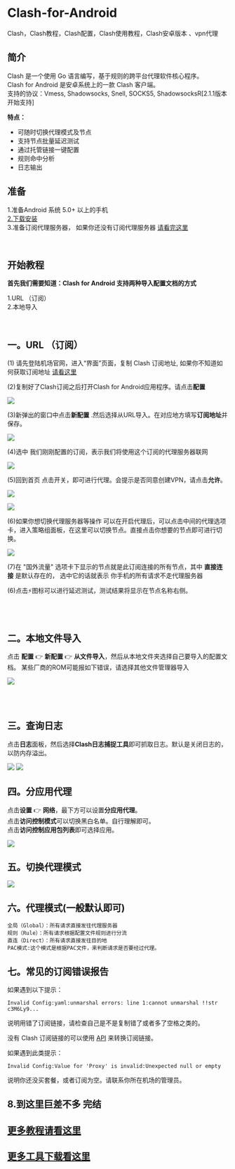 # Clash-for-Android          
Clash，Clash教程，Clash配置，Clash使用教程，Clash安卓版本 、vpn代理  

  
简介
----

Clash 是一个使用 Go 语言编写，基于规则的跨平台代理软件核心程序。  
Clash for Android 是安卓系统上的一款 Clash 客户端。  
支持的协议：Vmess, Shadowsocks, Snell, SOCKS5, ShadowsocksR[2.1.1版本开始支持]  

**特点：**  
- 可随时切换代理模式及节点
- 支持节点批量延迟测试
- 通过托管链接一键配置
- 规则命中分析
- 日志输出  


准备
----
1.准备Android 系统 5.0+ 以上的手机  
[2.下载安装](https://web.archive.org/web/20231103070004/https://github.com/Kr328/ClashForAndroid/releases/tag/v2.5.12)  
3.准备订阅代理服务器，  如果你还没有订阅代理服务器 [请看完这里](https://github.com/githubvpn007/v2rayNvpn)   



<br/>


开始教程
----

**首先我们需要知道：Clash for Android 支持两种导入配置文档的方式**  

1.URL （订阅）  
2.本地导入

<br/>

## 一。URL （订阅）  


(1) 请先登陆机场官网，进入“界面”页面，复制 Clash 订阅地址, 如果你不知道如何获取订阅地址 [请看这里](https://github.com/githubvpn007/v2rayNvpn#%E8%8A%82%E7%82%B9%E5%88%86%E4%BA%AB)  



(2)复制好了Clash订阅之后打开Clash for Android应用程序。请点击**配置**  

![](https://i.postimg.cc/j2RvcfmK/1.png) 

(3)新弹出的窗口中点击**新配置** .然后选择从URL导入。在对应地方填写**订阅地址**并保存。


![](https://i.postimg.cc/pTJJmTTS/2.png) 


(4)选中 我们刚刚配置的订阅，表示我们将使用这个订阅的代理服务器联网  

![](https://i.postimg.cc/RVsG1NR5/3.png)   


(5)回到首页 点击开关，即可进行代理。会提示是否同意创建VPN，请点击**允许**。

![](https://i.postimg.cc/V6qDXg7D/4.png)  

![](https://i.postimg.cc/Bnjpm4Y8/5.png)  



(6)如果你想切换代理服务器等操作 可以在开启代理后，可以点击中间的代理选项卡，进入策略组面板，在这里可以切换节点。直接点击你想要的节点即可进行切换。

![](https://i.postimg.cc/vT8LfsxZ/6.png)  


(7)在 "国外流量" 选项卡下显示的节点就是此订阅连接的所有节点，其中 **直接连接** 是默认存在的， 选中它的话就表示 你手机的所有请求不走代理服务器

(6)点击⚡图标可以进行延迟测试，测试结果将显示在节点名称右侧。 



<br/>
<br/>

## 二。本地文件导入  

点击 **配置** 👉 **新配置** 👉 **从文件导入**，然后从本地文件夹选择自己要导入的配置文档。
某些厂商的ROM可能报如下错误，请选择其他文件管理器导入

![](https://i.postimg.cc/dQ951WZ0/7.png)


<br/>
<br/>


## 三。查询日志

点击**日志**面板，然后选择**Clash日志捕捉工具**即可抓取日志。默认是关闭日志的，以防内存溢出。
 
![](https://i.postimg.cc/BnRgykkm/8.png) 
![](https://i.postimg.cc/V68FsMYM/9.png) 


## 四。分应用代理  

点击**设置** 👉 **网络**，最下方可以设置**分应用代理**。  
点击**访问控制模式**可以切换黑白名单。自行理解即可。  
点击**访问控制应用包列表**即可选择应用。  

![](https://i.postimg.cc/vHH36W5t/10.png)  




## 五。切换代理模式  

![](https://i.postimg.cc/vHH36W5t/10.png) 


## 六。代理模式(一般默认即可)  

    全局（Global）：所有请求直接发往代理服务器  
    规则（Rule）：所有请求根据配置文件规则进行分流  
    直连（Direct）：所有请求直接发往目的地  
    PAC模式:这个模式是根据PAC文件，来判断请求是否要经过代理。  
    
    
## 七。常见的订阅错误报告  

如果遇到以下提示： 

`Invalid Config:yaml:unmarshal errors: line 1:cannot unmarshal !!str c3M6Ly9...`


说明用错了订阅链接，请检查自己是不是复制错了或者多了空格之类的。  

没有 Clash 订阅链接的可以使用 [API](https://bianyuan.xyz/) 来转换订阅链接。  

如果遇到此类提示：  

`Invalid Config:Value for 'Proxy' is invalid:Unexpected null or empty` 


说明你还没买套餐，或者订阅为空。请联系你所在机场的管理员。




## 8.到这里巨差不多 完结  



## [更多教程请看这里](https://github.com/githubvpn007/v2rayNvpn#%E4%BD%BF%E7%94%A8%E6%95%99%E7%A8%8B)
## [更多工具下载看这里](https://github.com/githubvpn007/ProxyTool)



